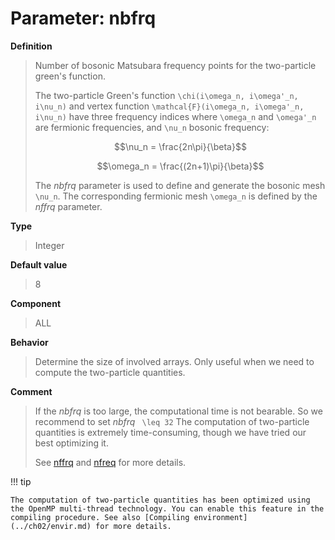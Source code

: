 # Parameter: nbfrq

**Definition**

> Number of bosonic Matsubara frequency points for the two-particle green's function.
>
> The two-particle Green's function ``\chi(i\omega_n, i\omega'_n, i\nu_n)`` and vertex function ``\mathcal{F}(i\omega_n, i\omega'_n, i\nu_n)`` have three frequency indices where ``\omega_n`` and ``\omega'_n`` are fermionic frequencies, and ``\nu_n`` bosonic frequency:
>
> ```math
> \nu_n = \frac{2n\pi}{\beta}
> ```
>
> ```math
> \omega_n = \frac{(2n+1)\pi}{\beta}
> ```
>
> The *nbfrq* parameter is used to define and generate the bosonic mesh ``\nu_n``. The corresponding fermionic mesh ``\omega_n`` is defined by the *nffrq* parameter.

**Type**

> Integer

**Default value**

> 8

**Component**

> ALL

**Behavior**

> Determine the size of involved arrays. Only useful when we need to compute the two-particle quantities.

**Comment**

> If the *nbfrq* is too large, the computational time is not bearable. So we recommend to set *nbfrq* `` \leq 32`` The computation of two-particle quantities is extremely time-consuming, though we have tried our best optimizing it.
>
> See [nffrq](p_nffrq.md) and [nfreq](p_nfreq.md) for more details.

!!! tip

    The computation of two-particle quantities has been optimized using the OpenMP multi-thread technology. You can enable this feature in the compiling procedure. See also [Compiling environment](../ch02/envir.md) for more details.
